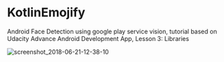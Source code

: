 # KotlinEmojify
Android Face Detection using google play service vision, tutorial based on Udacity Advance Android Development App, Lesson 3: Libraries

![screenshot_2018-06-21-12-38-10](https://user-images.githubusercontent.com/15356308/41699972-9cd17fee-7550-11e8-945e-cad2b6cc8015.png)
